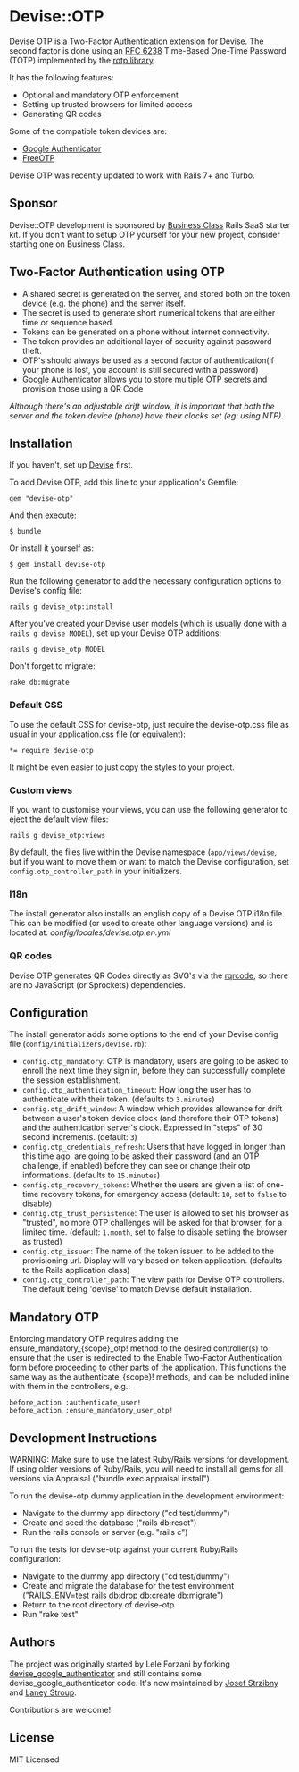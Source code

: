 # Devise::OTP

Devise OTP is a Two-Factor Authentication extension for Devise. The second factor is done using an [RFC 6238](https://datatracker.ietf.org/doc/html/rfc6238) Time-Based One-Time Password (TOTP) implemented by the [rotp library](https://github.com/mdp/rotp).

It has the following features:

- Optional and mandatory OTP enforcement
- Setting up trusted browsers for limited access
- Generating QR codes

Some of the compatible token devices are:

* [Google Authenticator](https://code.google.com/p/google-authenticator/)
* [FreeOTP](https://fedorahosted.org/freeotp/)

Devise OTP was recently updated to work with Rails 7+ and Turbo.

## Sponsor

Devise::OTP development is sponsored by [Business Class](https://businessclasskit.com/) Rails SaaS starter kit. If you don't want to setup OTP yourself for your new project, consider starting one on Business Class.

## Two-Factor Authentication using OTP

* A shared secret is generated on the server, and stored both on the token device (e.g. the phone) and the server itself.
* The secret is used to generate short numerical tokens that are either time or sequence based.
* Tokens can be generated on a phone without internet connectivity.
* The token provides an additional layer of security against password theft.
* OTP's should always be used as a second factor of authentication(if your phone is lost, you account is still secured with a password)
* Google Authenticator allows you to store multiple OTP secrets and provision those using a QR Code

*Although there's an adjustable drift window, it is important that both the server and the token device (phone) have their clocks set (eg: using NTP).*

## Installation

If you haven't, set up [Devise](https://github.com/heartcombo/devise) first.

To add Devise OTP, add this line to your application's Gemfile:

    gem "devise-otp"

And then execute:

    $ bundle

Or install it yourself as:

    $ gem install devise-otp

Run the following generator to add the necessary configuration options to Devise's config file:

    rails g devise_otp:install

After you've created your Devise user models (which is usually done with a `rails g devise MODEL`), set up your Devise OTP additions:

    rails g devise_otp MODEL

Don't forget to migrate:

    rake db:migrate

### Default CSS

To use the default CSS for devise-otp, just require the devise-otp.css file as usual in your application.css file (or equivalent):

    *= require devise-otp

It might be even easier to just copy the styles to your project.

### Custom views

If you want to customise your views, you can use the following generator to eject the default view files:

    rails g devise_otp:views

By default, the files live within the Devise namespace (`app/views/devise`, but if you want to move them or want to match the Devise configuration, set `config.otp_controller_path` in your initializers. 

### I18n

The install generator also installs an english copy of a Devise OTP i18n file. This can be modified (or used to create other language versions) and is located at: _config/locales/devise.otp.en.yml_

### QR codes

Devise OTP generates QR Codes directly as SVG's via the [rqrcode](https://github.com/whomwah/rqrcode), so there are no JavaScript (or Sprockets) dependencies.

## Configuration

The install generator adds some options to the end of your Devise config file (`config/initializers/devise.rb`):

* `config.otp_mandatory`: OTP is mandatory, users are going to be asked to enroll the next time they sign in, before they can successfully complete the session establishment.
* `config.otp_authentication_timeout`: How long the user has to authenticate with their token. (defaults to `3.minutes`)
* `config.otp_drift_window`: A window which provides allowance for drift between a user's token device clock (and therefore their OTP tokens) and the authentication server's clock. Expressed in "steps" of 30 second increments. (default: `3`)
* `config.otp_credentials_refresh`: Users that have logged in longer than this time ago, are going to be asked their password (and an OTP challenge, if enabled) before they can see or change their otp informations. (defaults to `15.minutes`)
* `config.otp_recovery_tokens`: Whether the users are given a list of one-time recovery tokens, for emergency access (default: `10`, set to `false` to disable)
* `config.otp_trust_persistence`: The user is allowed to set his browser as "trusted", no more OTP challenges will be asked for that browser, for a limited time. (default: `1.month`, set to false to disable setting the browser as trusted)
* `config.otp_issuer`: The name of the token issuer, to be added to the provisioning url. Display will vary based on token application. (defaults to the Rails application class)
* `config.otp_controller_path`: The view path for Devise OTP controllers. The default being 'devise' to match Devise default installation.

## Mandatory OTP
Enforcing mandatory OTP requires adding the ensure\_mandatory\_{scope}\_otp! method to the desired controller(s) to ensure that the user is redirected to the Enable Two-Factor Authentication form before proceeding to other parts of the application. This functions the same way as the authenticate\_{scope}! methods, and can be included inline with them in the controllers, e.g.:

    before_action :authenticate_user!
    before_action :ensure_mandatory_user_otp!

## Development Instructions
WARNING: Make sure to use the latest Ruby/Rails versions for development. If using older versions of Ruby/Rails, you will need to install all gems for all versions via Appraisal ("bundle exec appraisal install").

To run the devise-otp dummy application in the development environment:
- Navigate to the dummy app directory ("cd test/dummy")
- Create and seed the database ("rails db:reset")
- Run the rails console or server (e.g. "rails c")

To run the tests for devise-otp against your current Ruby/Rails configuration:
- Navigate to the dummy app directory ("cd test/dummy")
- Create and migrate the database for the test environment ("RAILS\_ENV=test rails db:drop db:create db:migrate")
- Return to the root directory of devise-otp
- Run "rake test"

## Authors

The project was originally started by Lele Forzani by forking [devise_google_authenticator](https://github.com/AsteriskLabs/devise_google_authenticator) and still contains some devise_google_authenticator code. It's now maintained by [Josef Strzibny](https://github.com/strzibny/) and [Laney Stroup](https://github.com/strouptl).

Contributions are welcome!

## License

MIT Licensed
